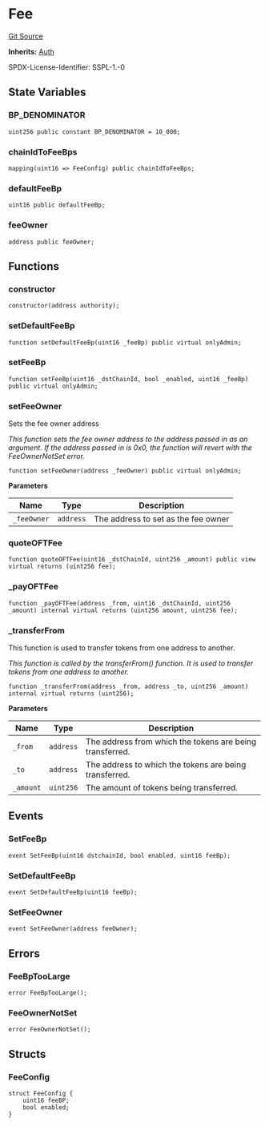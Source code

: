# Fee
[Git Source](https://github.com/manifoldfinance/mevETH2/blob/fb1b10e0f4766c0b96be04b99ddfd379368057c1/src/layerZero/oft/Fee.sol)

**Inherits:**
[Auth](/gh-pages/src/src/libraries/Auth.sol/contract.Auth.md)

SPDX-License-Identifier: SSPL-1.-0


## State Variables
### BP_DENOMINATOR

```solidity
uint256 public constant BP_DENOMINATOR = 10_000;
```


### chainIdToFeeBps

```solidity
mapping(uint16 => FeeConfig) public chainIdToFeeBps;
```


### defaultFeeBp

```solidity
uint16 public defaultFeeBp;
```


### feeOwner

```solidity
address public feeOwner;
```


## Functions
### constructor


```solidity
constructor(address authority);
```

### setDefaultFeeBp


```solidity
function setDefaultFeeBp(uint16 _feeBp) public virtual onlyAdmin;
```

### setFeeBp


```solidity
function setFeeBp(uint16 _dstChainId, bool _enabled, uint16 _feeBp) public virtual onlyAdmin;
```

### setFeeOwner

Sets the fee owner address

*This function sets the fee owner address to the address passed in as an argument. If the address passed in is 0x0, the function will revert with the
FeeOwnerNotSet error.*


```solidity
function setFeeOwner(address _feeOwner) public virtual onlyAdmin;
```
**Parameters**

|Name|Type|Description|
|----|----|-----------|
|`_feeOwner`|`address`|The address to set as the fee owner|


### quoteOFTFee


```solidity
function quoteOFTFee(uint16 _dstChainId, uint256 _amount) public view virtual returns (uint256 fee);
```

### _payOFTFee


```solidity
function _payOFTFee(address _from, uint16 _dstChainId, uint256 _amount) internal virtual returns (uint256 amount, uint256 fee);
```

### _transferFrom

This function is used to transfer tokens from one address to another.

*This function is called by the transferFrom() function. It is used to transfer tokens from one address to another.*


```solidity
function _transferFrom(address _from, address _to, uint256 _amount) internal virtual returns (uint256);
```
**Parameters**

|Name|Type|Description|
|----|----|-----------|
|`_from`|`address`|The address from which the tokens are being transferred.|
|`_to`|`address`|The address to which the tokens are being transferred.|
|`_amount`|`uint256`|The amount of tokens being transferred.|


## Events
### SetFeeBp

```solidity
event SetFeeBp(uint16 dstchainId, bool enabled, uint16 feeBp);
```

### SetDefaultFeeBp

```solidity
event SetDefaultFeeBp(uint16 feeBp);
```

### SetFeeOwner

```solidity
event SetFeeOwner(address feeOwner);
```

## Errors
### FeeBpTooLarge

```solidity
error FeeBpTooLarge();
```

### FeeOwnerNotSet

```solidity
error FeeOwnerNotSet();
```

## Structs
### FeeConfig

```solidity
struct FeeConfig {
    uint16 feeBP;
    bool enabled;
}
```

